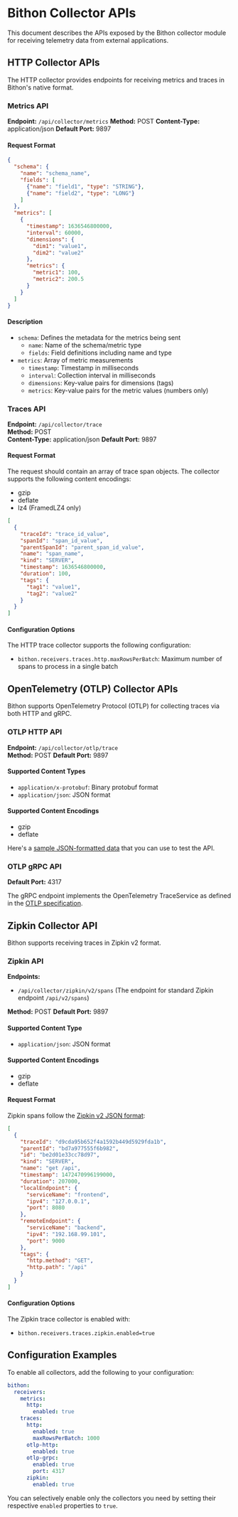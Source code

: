 # Bithon Collector APIs

This document describes the APIs exposed by the Bithon collector module for receiving telemetry data from external applications.

## HTTP Collector APIs

The HTTP collector provides endpoints for receiving metrics and traces in Bithon's native format.

### Metrics API

**Endpoint:** `/api/collector/metrics`
**Method:** POST
**Content-Type:** application/json
**Default Port:** 9897

#### Request Format

```json
{
  "schema": {
    "name": "schema_name",
    "fields": [
      {"name": "field1", "type": "STRING"},
      {"name": "field2", "type": "LONG"}
    ]
  },
  "metrics": [
    {
      "timestamp": 1636546800000,
      "interval": 60000,
      "dimensions": {
        "dim1": "value1",
        "dim2": "value2"
      },
      "metrics": {
        "metric1": 100,
        "metric2": 200.5
      }
    }
  ]
}
```

#### Description

- `schema`: Defines the metadata for the metrics being sent
  - `name`: Name of the schema/metric type
  - `fields`: Field definitions including name and type
- `metrics`: Array of metric measurements
  - `timestamp`: Timestamp in milliseconds
  - `interval`: Collection interval in milliseconds
  - `dimensions`: Key-value pairs for dimensions (tags)
  - `metrics`: Key-value pairs for the metric values (numbers only)

### Traces API

**Endpoint:** `/api/collector/trace`  
**Method:** POST  
**Content-Type:** application/json
**Default Port:** 9897  

#### Request Format

The request should contain an array of trace span objects. The collector supports the following content encodings:
- gzip
- deflate
- lz4 (FramedLZ4 only)

```json
[
  {
    "traceId": "trace_id_value",
    "spanId": "span_id_value",
    "parentSpanId": "parent_span_id_value",
    "name": "span_name",
    "kind": "SERVER",
    "timestamp": 1636546800000,
    "duration": 100,
    "tags": {
      "tag1": "value1",
      "tag2": "value2"
    }
  }
]
```

#### Configuration Options

The HTTP trace collector supports the following configuration:
- `bithon.receivers.traces.http.maxRowsPerBatch`: Maximum number of spans to process in a single batch

## OpenTelemetry (OTLP) Collector APIs

Bithon supports OpenTelemetry Protocol (OTLP) for collecting traces via both HTTP and gRPC.

### OTLP HTTP API

**Endpoint:** `/api/collector/otlp/trace`  
**Method:** POST
**Default Port:** 9897  

#### Supported Content Types
- `application/x-protobuf`: Binary protobuf format
- `application/json`: JSON format

#### Supported Content Encodings
- gzip
- deflate

Here's a [sample JSON-formatted data](https://github.com/FrankChen021/opentelemetry-proto/blob/6979341897b78d695377d08200e79f060384b7b4/examples/trace.json) that you can use to test the API.

### OTLP gRPC API

**Default Port:** 4317  

The gRPC endpoint implements the OpenTelemetry TraceService as defined in the [OTLP specification](https://opentelemetry.io/docs/specs/otlp/#otlpgrpc).

## Zipkin Collector API

Bithon supports receiving traces in Zipkin v2 format.

### Zipkin API

**Endpoints:** 
- `/api/collector/zipkin/v2/spans` (The endpoint for standard Zipkin endpoint `/api/v2/spans`)

**Method:** POST
**Default Port:** 9897  

#### Supported Content Type
- `application/json`: JSON format

#### Supported Content Encodings
- gzip
- deflate

#### Request Format

Zipkin spans follow the [Zipkin v2 JSON format](https://zipkin.io/zipkin-api/zipkin2-api.yaml):

```json
[
  {
    "traceId": "d9cda95b652f4a1592b449d5929fda1b",
    "parentId": "bd7a977555f6b982",
    "id": "be2d01e33cc78d97",
    "kind": "SERVER",
    "name": "get /api",
    "timestamp": 1472470996199000,
    "duration": 207000,
    "localEndpoint": {
      "serviceName": "frontend",
      "ipv4": "127.0.0.1",
      "port": 8080
    },
    "remoteEndpoint": {
      "serviceName": "backend",
      "ipv4": "192.168.99.101",
      "port": 9000
    },
    "tags": {
      "http.method": "GET",
      "http.path": "/api"
    }
  }
]
```

#### Configuration Options

The Zipkin trace collector is enabled with:
- `bithon.receivers.traces.zipkin.enabled=true`

## Configuration Examples

To enable all collectors, add the following to your configuration:

```yaml
bithon:
  receivers:
    metrics:
      http:
        enabled: true
    traces:
      http:
        enabled: true
        maxRowsPerBatch: 1000
      otlp-http:
        enabled: true
      otlp-grpc:
        enabled: true
        port: 4317
      zipkin:
        enabled: true
```

You can selectively enable only the collectors you need by setting their respective `enabled` properties to `true`.
 